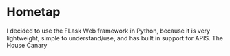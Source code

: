 # Hometap
I decided to use the FLask Web framework in Python, because it is very lightweight, simple to understand/use, and has built in support for APIS. 
The House Canary 
